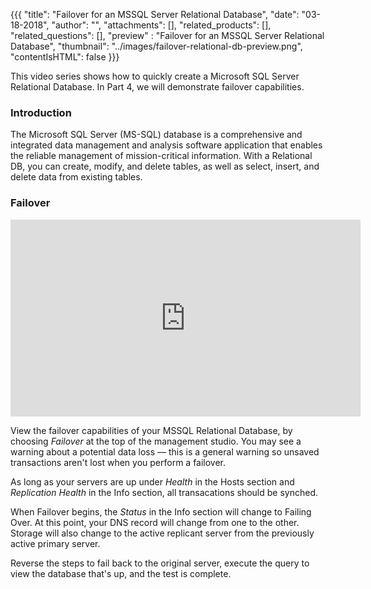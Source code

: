 {{{
  "title": "Failover for an MSSQL Server Relational Database",
  "date": "03-18-2018",
  "author": "",
  "attachments": [],
  "related_products": [],
  "related_questions": [],
  "preview" : "Failover for an MSSQL Server Relational Database",
  "thumbnail": "../images/failover-relational-db-preview.png",
  "contentIsHTML": false
}}}

This video series shows how to quickly create a Microsoft SQL Server Relational Database. In Part 4, we will demonstrate failover capabilities.

### Introduction

The Microsoft SQL Server (MS-SQL) database is a comprehensive and integrated data management and analysis software application that enables the reliable management of mission-critical information. With a Relational DB, you can create, modify, and delete tables, as well as select, insert, and delete data from existing tables.

### Failover

<iframe width="560" height="315" src="https://player.vimeo.com/video/255622847" frameborder="0" allowfullscreen></iframe>

View the failover capabilities of your MSSQL Relational Database, by choosing *Failover* at the top of the management studio. You may see a warning about a potential data loss — this is a general warning so unsaved transactions aren't lost when you perform a failover.

As long as your servers are up under *Health* in the Hosts section and *Replication Health* in the Info section, all transacations should be synched.

When Failover begins, the *Status* in the Info section will change to Failing Over. At this point, your DNS record will change from one to the other. Storage will also change to the active replicant server from the previously active primary server.

Reverse the steps to fail back to the original server, execute the query to view the database that's up, and the test is complete.
